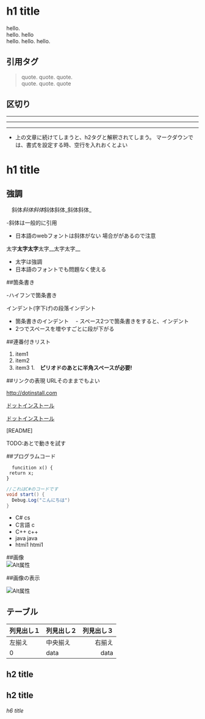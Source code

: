 # h1 title

hello.  
hello. hello   
hello. hello. hello.  



## 引用タグ
>quote. quote. quote.   
quote. quote. quote
## 区切り

---

***

___

- 上の文章に続けてしまうと、h2タグと解釈されてしまう。
 マークダウンでは、書式を設定する時、空行を入れおくとよい

h1 title
===


## 強調
　斜体*斜体斜体*斜体斜体_斜体斜体_

-斜体は一般的に引用
- 日本語のwebフォントは斜体がない
場合ががあるので注意


太字**太字太字**太字__太字太字__

- 太字は強調
- 日本語のフォントでも問題なく使える


##箇条書き

-ハイフンで箇条書き


インデント(字下げ)の段落インデント






- 箇条書きのインデント
　- スペース2つで箇条書きをすると、インデント
- 2つでスペースを増やすごとに段が下がる


##連番付きリスト
1. item1
1. item2
1. item3
1.　**ピリオドのあとに半角スペースが必要!**

##リンクの表現
URLそのままでもよい

<http://dotinstall.com>

[ドットインストール](http://dotinstall.com)

[ドットインストール](http://dotinstall.com"これはドットインストールです")


[README]

TODO:あとで動きを試す


##プログラムコード






```
  funcition x() {
 return x;
}
```



```cs
//これはC#のコードです
void start() {
  Debug.Log("こんにちは")
}
```

- C# cs
- C言語 c
- C++ c++
- java java
- htmi1 htmi1


##画像  
![Alt属性](http://dotinstall.com/img/logo_200x200.png "タイトル属性")







##画像の表示


![Alt属性](http://dotinstall.com/img/logo_200x200.png "タイトル属性")



## テーブル

|列見出し１|列見出し２|列見出し３|
|:---|:---|---:|
|左揃え|中央揃え|右揃え|
|0|data|data|






## h2 title

h2 title
---



###### h6 title
